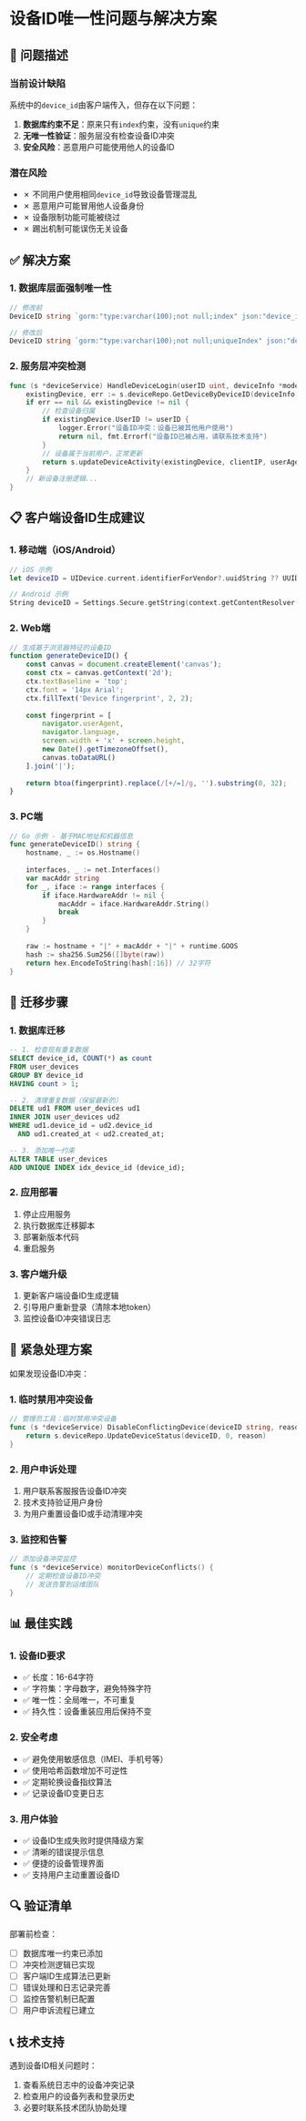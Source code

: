 # 设备ID唯一性问题与解决方案

## 🔴 **问题描述**

### 当前设计缺陷
系统中的`device_id`由客户端传入，但存在以下问题：

1. **数据库约束不足**：原来只有`index`约束，没有`unique`约束
2. **无唯一性验证**：服务层没有检查设备ID冲突
3. **安全风险**：恶意用户可能使用他人的设备ID

### 潜在风险
- ✗ 不同用户使用相同`device_id`导致设备管理混乱
- ✗ 恶意用户可能冒用他人设备身份
- ✗ 设备限制功能可能被绕过
- ✗ 踢出机制可能误伤无关设备

## ✅ **解决方案**

### 1. 数据库层面强制唯一性
```go
// 修改前
DeviceID string `gorm:"type:varchar(100);not null;index" json:"device_id"`

// 修改后  
DeviceID string `gorm:"type:varchar(100);not null;uniqueIndex" json:"device_id"` // 全局唯一约束
```

### 2. 服务层冲突检测
```go
func (s *deviceService) HandleDeviceLogin(userID uint, deviceInfo *model.DeviceInfo, clientIP, userAgent string) (*model.UserDevice, error) {
	existingDevice, err := s.deviceRepo.GetDeviceByDeviceID(deviceInfo.DeviceID)
	if err == nil && existingDevice != nil {
		// 检查设备归属
		if existingDevice.UserID != userID {
			logger.Error("设备ID冲突：设备已被其他用户使用")
			return nil, fmt.Errorf("设备ID已被占用，请联系技术支持")
		}
		// 设备属于当前用户，正常更新
		return s.updateDeviceActivity(existingDevice, clientIP, userAgent)
	}
	// 新设备注册逻辑...
}
```

## 📋 **客户端设备ID生成建议**

### 1. 移动端（iOS/Android）
```swift
// iOS 示例
let deviceID = UIDevice.current.identifierForVendor?.uuidString ?? UUID().uuidString

// Android 示例  
String deviceID = Settings.Secure.getString(context.getContentResolver(), Settings.Secure.ANDROID_ID);
```

### 2. Web端
```javascript
// 生成基于浏览器特征的设备ID
function generateDeviceID() {
    const canvas = document.createElement('canvas');
    const ctx = canvas.getContext('2d');
    ctx.textBaseline = 'top';
    ctx.font = '14px Arial';
    ctx.fillText('Device fingerprint', 2, 2);
    
    const fingerprint = [
        navigator.userAgent,
        navigator.language,
        screen.width + 'x' + screen.height,
        new Date().getTimezoneOffset(),
        canvas.toDataURL()
    ].join('|');
    
    return btoa(fingerprint).replace(/[+/=]/g, '').substring(0, 32);
}
```

### 3. PC端
```go
// Go 示例 - 基于MAC地址和机器信息
func generateDeviceID() string {
    hostname, _ := os.Hostname()
    
    interfaces, _ := net.Interfaces()
    var macAddr string
    for _, iface := range interfaces {
        if iface.HardwareAddr != nil {
            macAddr = iface.HardwareAddr.String()
            break
        }
    }
    
    raw := hostname + "|" + macAddr + "|" + runtime.GOOS
    hash := sha256.Sum256([]byte(raw))
    return hex.EncodeToString(hash[:16]) // 32字符
}
```

## 🔧 **迁移步骤**

### 1. 数据库迁移
```sql
-- 1. 检查现有重复数据
SELECT device_id, COUNT(*) as count 
FROM user_devices 
GROUP BY device_id 
HAVING count > 1;

-- 2. 清理重复数据（保留最新的）
DELETE ud1 FROM user_devices ud1
INNER JOIN user_devices ud2 
WHERE ud1.device_id = ud2.device_id 
  AND ud1.created_at < ud2.created_at;

-- 3. 添加唯一约束
ALTER TABLE user_devices 
ADD UNIQUE INDEX idx_device_id (device_id);
```

### 2. 应用部署
1. 停止应用服务
2. 执行数据库迁移脚本
3. 部署新版本代码
4. 重启服务

### 3. 客户端升级
1. 更新客户端设备ID生成逻辑
2. 引导用户重新登录（清除本地token）
3. 监控设备ID冲突错误日志

## 🚨 **紧急处理方案**

如果发现设备ID冲突：

### 1. 临时禁用冲突设备
```go
// 管理员工具：临时禁用冲突设备
func (s *deviceService) DisableConflictingDevice(deviceID string, reason string) error {
    return s.deviceRepo.UpdateDeviceStatus(deviceID, 0, reason)
}
```

### 2. 用户申诉处理
1. 用户联系客服报告设备ID冲突
2. 技术支持验证用户身份
3. 为用户重置设备ID或手动清理冲突

### 3. 监控和告警
```go
// 添加设备冲突监控
func (s *deviceService) monitorDeviceConflicts() {
    // 定期检查设备ID冲突
    // 发送告警到运维团队
}
```

## 📊 **最佳实践**

### 1. 设备ID要求
- ✅ 长度：16-64字符
- ✅ 字符集：字母数字，避免特殊字符
- ✅ 唯一性：全局唯一，不可重复
- ✅ 持久性：设备重装应用后保持不变

### 2. 安全考虑
- ✅ 避免使用敏感信息（IMEI、手机号等）
- ✅ 使用哈希函数增加不可逆性
- ✅ 定期轮换设备指纹算法
- ✅ 记录设备ID变更日志

### 3. 用户体验
- ✅ 设备ID生成失败时提供降级方案
- ✅ 清晰的错误提示信息
- ✅ 便捷的设备管理界面
- ✅ 支持用户主动重置设备ID

## 🔍 **验证清单**

部署前检查：
- [ ] 数据库唯一约束已添加
- [ ] 冲突检测逻辑已实现
- [ ] 客户端ID生成算法已更新
- [ ] 错误处理和日志记录完善
- [ ] 监控告警机制已配置
- [ ] 用户申诉流程已建立

## 📞 **技术支持**

遇到设备ID相关问题时：
1. 查看系统日志中的设备冲突记录
2. 检查用户的设备列表和登录历史
3. 必要时联系技术团队协助处理 